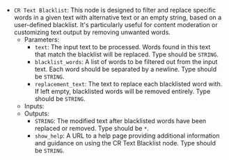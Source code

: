 - `CR Text Blacklist`: This node is designed to filter and replace specific words in a given text with alternative text or an empty string, based on a user-defined blacklist. It's particularly useful for content moderation or customizing text output by removing unwanted words.
    - Parameters:
        - `text`: The input text to be processed. Words found in this text that match the blacklist will be replaced. Type should be `STRING`.
        - `blacklist_words`: A list of words to be filtered out from the input text. Each word should be separated by a newline. Type should be `STRING`.
        - `replacement_text`: The text to replace each blacklisted word with. If left empty, blacklisted words will be removed entirely. Type should be `STRING`.
    - Inputs:
    - Outputs:
        - `STRING`: The modified text after blacklisted words have been replaced or removed. Type should be `*`.
        - `show_help`: A URL to a help page providing additional information and guidance on using the CR Text Blacklist node. Type should be `STRING`.
